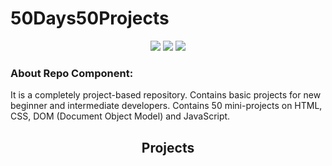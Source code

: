 # 50Days50Projects
<p align="center"><img src="https://camo.githubusercontent.com/d5018e8d6194afbc0a7874bf55df5e7b0111f8abe4e622ae2200b124e33d6fe2/68747470733a2f2f736b696c6c69636f6e732e6465762f69636f6e733f693d68746d6c"> </img>
   <img src="https://camo.githubusercontent.com/0e09bd8aa8f06b2a1946dddff9415ba1df25f461852741979c5bb7bdc4860908/68747470733a2f2f736b696c6c69636f6e732e6465762f69636f6e733f693d637373"> </img>
   <img src ="https://camo.githubusercontent.com/a4199191bff0e00930a78bbcd5f4257c4db4efc3d4bf3b19ca16041751b4c1be/68747470733a2f2f736b696c6c69636f6e732e6465762f69636f6e733f693d6a73"></img>
</p>

<h3>About Repo Component:</h3>
   
   
   <p>
      
It is a completely project-based repository.
Contains basic projects for new beginner and intermediate developers.
Contains 50 mini-projects on HTML, CSS, DOM (Document Object Model) and JavaScript.</p>

<h2  align="center">Projects</h2>
